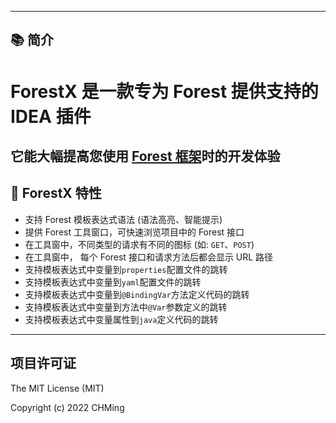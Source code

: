 <!--[**🌎English Documentation**](README-EN.md)-->

-------------------------------------------------------------------------------

## 📚 简介
<!-- Plugin description -->
<h1>ForestX 是一款专为 Forest 提供支持的 IDEA 插件</h1>
<h2>它能大幅提高您使用 <a href="https://forest.dtflyx.com/">Forest 框架</a>时的开发体验</h2>

## 🎁 ForestX 特性
- 支持 Forest 模板表达式语法 (语法高亮、智能提示)
- 提供 Forest 工具窗口，可快速浏览项目中的 Forest 接口
- 在工具窗中，不同类型的请求有不同的图标 (如: `GET`、`POST`)
- 在工具窗中， 每个 Forest 接口和请求方法后都会显示 URL 路径
- 支持模板表达式中变量到`properties`配置文件的跳转
- 支持模板表达式中变量到`yaml`配置文件的跳转
- 支持模板表达式中变量到`@BindingVar`方法定义代码的跳转
- 支持模板表达式中变量到方法中`@Var`参数定义的跳转
- 支持模板表达式中变量属性到`java`定义代码的跳转

<!-- Plugin description end -->
-------------------------------------------------------------------------------

项目许可证
--------------------------
The MIT License (MIT)

Copyright (c) 2022 CHMing
